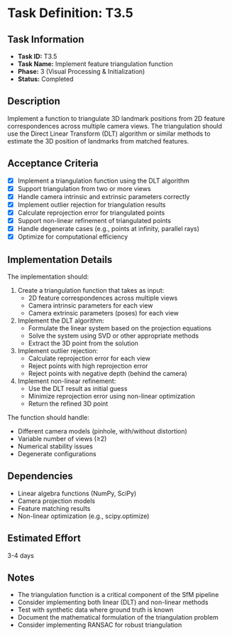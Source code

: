 # Task Definition: T3.5

## Task Information
- **Task ID:** T3.5
- **Task Name:** Implement feature triangulation function
- **Phase:** 3 (Visual Processing & Initialization)
- **Status:** Completed

## Description
Implement a function to triangulate 3D landmark positions from 2D feature correspondences across multiple camera views. The triangulation should use the Direct Linear Transform (DLT) algorithm or similar methods to estimate the 3D position of landmarks from matched features.

## Acceptance Criteria
- [x] Implement a triangulation function using the DLT algorithm
- [x] Support triangulation from two or more views
- [x] Handle camera intrinsic and extrinsic parameters correctly
- [x] Implement outlier rejection for triangulation results
- [x] Calculate reprojection error for triangulated points
- [x] Support non-linear refinement of triangulated points
- [x] Handle degenerate cases (e.g., points at infinity, parallel rays)
- [x] Optimize for computational efficiency

## Implementation Details
The implementation should:
1. Create a triangulation function that takes as input:
   - 2D feature correspondences across multiple views
   - Camera intrinsic parameters for each view
   - Camera extrinsic parameters (poses) for each view
2. Implement the DLT algorithm:
   - Formulate the linear system based on the projection equations
   - Solve the system using SVD or other appropriate methods
   - Extract the 3D point from the solution
3. Implement outlier rejection:
   - Calculate reprojection error for each view
   - Reject points with high reprojection error
   - Reject points with negative depth (behind the camera)
4. Implement non-linear refinement:
   - Use the DLT result as initial guess
   - Minimize reprojection error using non-linear optimization
   - Return the refined 3D point

The function should handle:
- Different camera models (pinhole, with/without distortion)
- Variable number of views (≥2)
- Numerical stability issues
- Degenerate configurations

## Dependencies
- Linear algebra functions (NumPy, SciPy)
- Camera projection models
- Feature matching results
- Non-linear optimization (e.g., scipy.optimize)

## Estimated Effort
3-4 days

## Notes
- The triangulation function is a critical component of the SfM pipeline
- Consider implementing both linear (DLT) and non-linear methods
- Test with synthetic data where ground truth is known
- Document the mathematical formulation of the triangulation problem
- Consider implementing RANSAC for robust triangulation
